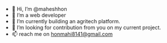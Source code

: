 - 👋 Hi, I’m @maheshhon
- 👀 I’m a web developer
- 🌱 I’m currently building an agritech platform.
- 💞️ I’m looking for contribution from you on my current project.
- 📫 reach me on honmahi8141@gmail.com 

<!---
maheshhon/maheshhon is a ✨ special ✨ repository because its `README.md` (this file) appears on your GitHub profile.
You can click the Preview link to take a look at your changes.
--->
